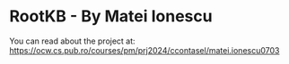 # RootKB - By Matei Ionescu

You can read about the project at: https://ocw.cs.pub.ro/courses/pm/prj2024/ccontasel/matei.ionescu0703
